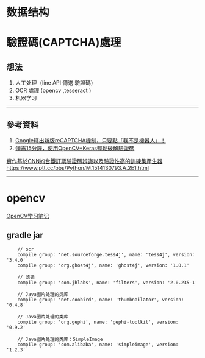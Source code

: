 # 数据结构



# 驗證碼(CAPTCHA)處理



## 想法
1. 人工处理（line API 傳送 驗證碼）
2. OCR 處理 (opencv ,tesseract )
3. 机器学习



---

## 參考資料 

1. [Google釋出新版reCAPTCHA機制，只要點「我不是機器人」！](https://www.ithome.com.tw/news/92757)
2. [僅需15分鐘，使用OpenCV+Keras輕鬆破解驗證碼](https://itw01.com/24OMEZO.html)




[實作基於CNN的台鐵訂票驗證碼辨識以及驗證性高的訓練集產生器](https://github.com/JasonLiTW/simple-railway-captcha-solver)
https://www.ptt.cc/bbs/Python/M.1514130793.A.2E1.html





---
# opencv
[OpenCV学习笔记](https://blog.csdn.net/column/details/opencv-manual.html?&page=3)

## gradle jar

```
    // ocr
    compile group: 'net.sourceforge.tess4j', name: 'tess4j', version: '3.4.0'
    compile group: 'org.ghost4j', name: 'ghost4j', version: '1.0.1'

    // 滤镜
    compile group: 'com.jhlabs', name: 'filters', version: '2.0.235-1'

    // Java图片处理的类库
    compile group: 'net.coobird', name: 'thumbnailator', version: '0.4.8'

    // Java图片处理的类库
    compile group: 'org.gephi', name: 'gephi-toolkit', version: '0.9.2'

    // Java图片处理的类库：SimpleImage
    compile group: 'com.alibaba', name: 'simpleimage', version: '1.2.3'
```